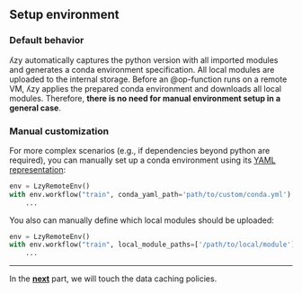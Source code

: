 ## Setup environment

### Default behavior

ʎzy automatically captures the python version with all imported modules and generates a conda environment specification.
All local modules are uploaded to the internal storage. Before an @op-function runs on a remote VM, ʎzy applies the
prepared conda environment and downloads all local modules. Therefore, **there is no need for manual environment setup
in a general case**.

### Manual customization

For more complex scenarios (e.g., if dependencies beyond python are required), you can manually set up a conda
environment using
its [YAML representation](https://docs.conda.io/projects/conda/en/latest/user-guide/tasks/manage-environments.html#create-env-file-manually):

```python
env = LzyRemoteEnv()
with env.workflow("train", conda_yaml_path='path/to/custom/conda.yml'):
    ...
```

You also can manually define which local modules should be uploaded:

```python
env = LzyRemoteEnv()
with env.workflow("train", local_module_paths=['/path/to/local/module']):
    ...
```

---

In the [**next**](4-cache.md) part, we will touch the data caching policies.
